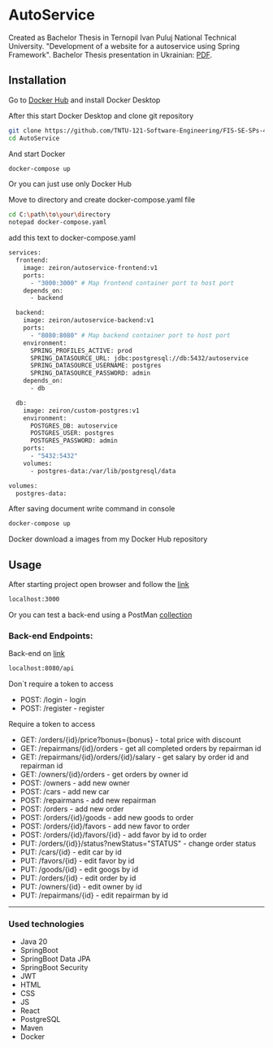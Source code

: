 # AutoService

Created as Bachelor Thesis in Ternopil Ivan Puluj National Technical University. "Development of a website for a autoservice using Spring Framework". Bachelor Thesis presentation in Ukrainian: [PDF](https://github.com/TNTU-121-Software-Engineering/FIS-SE-SPs-42-Yaroslav-Lapovets-bachelor-thesis/docs/Презентація.pdf).

## Installation

Go to [Docker Hub](https://hub.docker.com) and install Docker Desktop


After this start Docker Desktop and clone git repository

```bash
git clone https://github.com/TNTU-121-Software-Engineering/FIS-SE-SPs-42-Yaroslav-Lapovets-bachelor-thesis.git
cd AutoService
```
And start Docker

```bash
docker-compose up
```


Or you can just use only Docker Hub

Move to directory and create docker-compose.yaml file

```bash
cd C:\path\to\your\directory
notepad docker-compose.yaml
```
add this text to docker-compose.yaml
```bash
services:
  frontend:
    image: zeiron/autoservice-frontend:v1
    ports:
      - "3000:3000" # Map frontend container port to host port
    depends_on:
      - backend

  backend:
    image: zeiron/autoservice-backend:v1
    ports:
      - "8080:8080" # Map backend container port to host port
    environment:
      SPRING_PROFILES_ACTIVE: prod
      SPRING_DATASOURCE_URL: jdbc:postgresql://db:5432/autoservice
      SPRING_DATASOURCE_USERNAME: postgres
      SPRING_DATASOURCE_PASSWORD: admin
    depends_on:
      - db

  db:
    image: zeiron/custom-postgres:v1
    environment:
      POSTGRES_DB: autoservice
      POSTGRES_USER: postgres
      POSTGRES_PASSWORD: admin
    ports:
      - "5432:5432"
    volumes:
      - postgres-data:/var/lib/postgresql/data

volumes:
  postgres-data:
```

After saving document write command in console

```bash
docker-compose up
```
Docker download a images from my Docker Hub repository


## Usage

After starting project open browser and follow the [link](localhost:3000)

```bash
localhost:3000
```
Or you can test a back-end using a PostMan [collection](https://api.postman.com/collections/21866450-044f994a-5ac4-40ca-9f8c-23fa4ab926b1?access_key=PMAT-01J10NJ7KRCB7B6PRJBM74SG3B)

### Back-end Endpoints:

Back-end on [link](localhost:8080/api)

```bash
localhost:8080/api
```

Don`t require a token to access
- POST: /login - login
- POST: /register - register

 
Require a token to access
- GET: /orders/{id}/price?bonus={bonus} - total price with discount
- GET: /repairmans/{id}/orders - get all completed orders by repairman id
- GET: /repairmans/{id}/orders/{id}/salary - get salary by order id and repairman id
- GET: /owners/{id}/orders - get orders by owner id
- POST: /owners - add new owner
- POST: /cars - add new car
- POST: /repairmans - add new repairman
- POST: /orders - add new order
- POST: /orders/{id}/goods - add new goods to order
- POST: /orders/{id}/favors - add new favor to order
- POST: /orders/{id}/favors/{id} - add favor by id to order
- PUT: /orders/{id}}/status?newStatus="STATUS" - change order status
- PUT: /cars/{id} - edit car by id
- PUT: /favors/{id} - edit favor by id
- PUT: /goods/{id} - edit googs by id
- PUT: /orders/{id} - edit order by id
- PUT: /owners/{id} - edit owner by id
- PUT: /repairmans/{id} - edit repairman by id
- --

### Used technologies
- Java 20
- SpringBoot
- SpringBoot Data JPA
- SpringBoot Security
- JWT
- HTML
- CSS
- JS
- React
- PostgreSQL
- Maven
- Docker